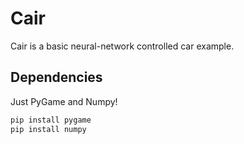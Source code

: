 # Cair

Cair is a basic neural-network controlled car example.

## Dependencies

Just PyGame and Numpy!

```bash
pip install pygame
pip install numpy
```

